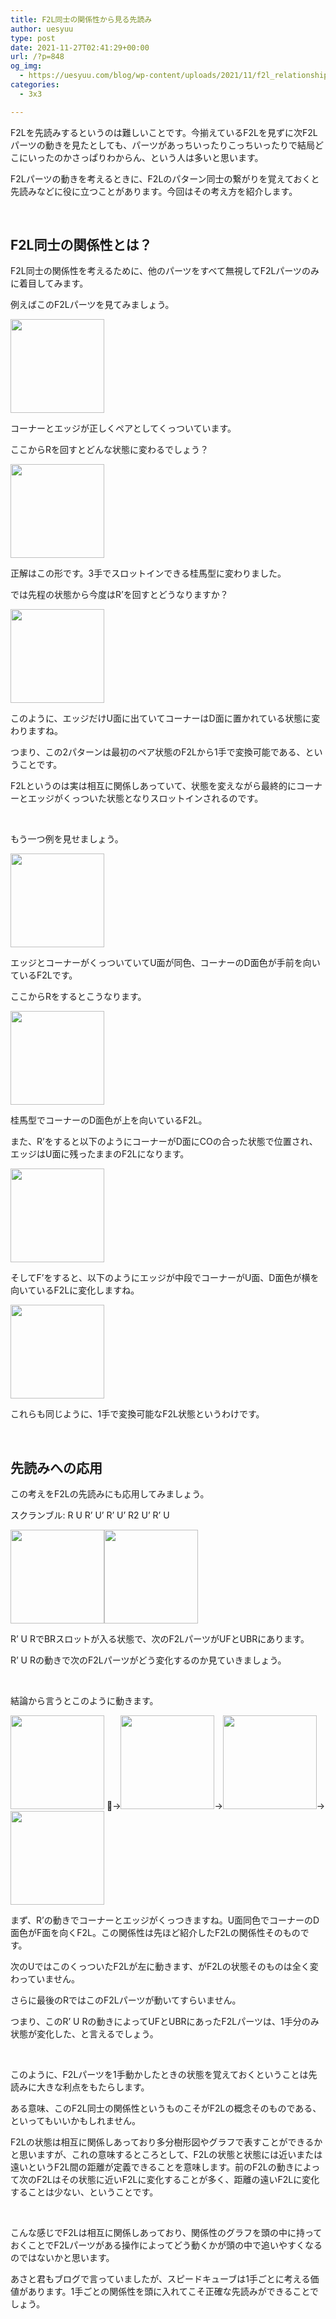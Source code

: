 ```yaml
---
title: F2L同士の関係性から見る先読み
author: uesyuu
type: post
date: 2021-11-27T02:41:29+00:00
url: /?p=848
og_img:
  - https://uesyuu.com/blog/wp-content/uploads/2021/11/f2l_relationship_01.png
categories:
  - 3x3

---
```

F2Lを先読みするというのは難しいことです。今揃えているF2Lを見ずに次F2Lパーツの動きを見たとしても、パーツがあっちいったりこっちいったりで結局どこにいったのかさっぱりわからん、という人は多いと思います。

F2Lパーツの動きを考えるときに、F2Lのパターン同士の繋がりを覚えておくと先読みなどに役に立つことがあります。今回はその考え方を紹介します。

&nbsp;

## F2L同士の関係性とは？

F2L同士の関係性を考えるために、他のパーツをすべて無視してF2Lパーツのみに着目してみます。

例えばこのF2Lパーツを見てみましょう。

<img loading="lazy" class="alignnone size-full wp-image-851" src="https://uesyuu.com/blog/wp-content/uploads/2021/11/f2l_relationship_01.png" alt="" width="150" height="150" srcset="https://uesyuu.com/blog/wp-content/uploads/2021/11/f2l_relationship_01.png 150w, https://uesyuu.com/blog/wp-content/uploads/2021/11/f2l_relationship_01-75x75.png 75w, https://uesyuu.com/blog/wp-content/uploads/2021/11/f2l_relationship_01-100x100.png 100w" sizes="(max-width: 150px) 100vw, 150px" /> 

コーナーとエッジが正しくペアとしてくっついています。

ここからRを回すとどんな状態に変わるでしょう？

<img loading="lazy" class="alignnone size-full wp-image-857" src="https://uesyuu.com/blog/wp-content/uploads/2021/11/f2l_relationship_02.png" alt="" width="150" height="150" srcset="https://uesyuu.com/blog/wp-content/uploads/2021/11/f2l_relationship_02.png 150w, https://uesyuu.com/blog/wp-content/uploads/2021/11/f2l_relationship_02-75x75.png 75w, https://uesyuu.com/blog/wp-content/uploads/2021/11/f2l_relationship_02-100x100.png 100w" sizes="(max-width: 150px) 100vw, 150px" /> 

正解はこの形です。3手でスロットインできる桂馬型に変わりました。

では先程の状態から今度はR&#8217;を回すとどうなりますか？

<img loading="lazy" class="alignnone size-full wp-image-858" src="https://uesyuu.com/blog/wp-content/uploads/2021/11/f2l_relationship_03.png" alt="" width="150" height="150" srcset="https://uesyuu.com/blog/wp-content/uploads/2021/11/f2l_relationship_03.png 150w, https://uesyuu.com/blog/wp-content/uploads/2021/11/f2l_relationship_03-75x75.png 75w, https://uesyuu.com/blog/wp-content/uploads/2021/11/f2l_relationship_03-100x100.png 100w" sizes="(max-width: 150px) 100vw, 150px" /> 

このように、エッジだけU面に出ていてコーナーはD面に置かれている状態に変わりますね。

つまり、この2パターンは最初のペア状態のF2Lから1手で変換可能である、ということです。

F2Lというのは実は相互に関係しあっていて、状態を変えながら最終的にコーナーとエッジがくっついた状態となりスロットインされるのです。

&nbsp;

もう一つ例を見せましょう。

<img loading="lazy" class="alignnone size-full wp-image-859" src="https://uesyuu.com/blog/wp-content/uploads/2021/11/f2l_relationship_04.png" alt="" width="150" height="150" srcset="https://uesyuu.com/blog/wp-content/uploads/2021/11/f2l_relationship_04.png 150w, https://uesyuu.com/blog/wp-content/uploads/2021/11/f2l_relationship_04-75x75.png 75w, https://uesyuu.com/blog/wp-content/uploads/2021/11/f2l_relationship_04-100x100.png 100w" sizes="(max-width: 150px) 100vw, 150px" /> 

エッジとコーナーがくっついていてU面が同色、コーナーのD面色が手前を向いているF2Lです。

ここからRをするとこうなります。

<img loading="lazy" class="alignnone size-full wp-image-860" src="https://uesyuu.com/blog/wp-content/uploads/2021/11/f2l_relationship_05.png" alt="" width="150" height="150" srcset="https://uesyuu.com/blog/wp-content/uploads/2021/11/f2l_relationship_05.png 150w, https://uesyuu.com/blog/wp-content/uploads/2021/11/f2l_relationship_05-75x75.png 75w, https://uesyuu.com/blog/wp-content/uploads/2021/11/f2l_relationship_05-100x100.png 100w" sizes="(max-width: 150px) 100vw, 150px" /> 

桂馬型でコーナーのD面色が上を向いているF2L。

また、R&#8217;をすると以下のようにコーナーがD面にCOの合った状態で位置され、エッジはU面に残ったままのF2Lになります。

<img loading="lazy" class="alignnone size-full wp-image-861" src="https://uesyuu.com/blog/wp-content/uploads/2021/11/f2l_relationship_06.png" alt="" width="150" height="150" srcset="https://uesyuu.com/blog/wp-content/uploads/2021/11/f2l_relationship_06.png 150w, https://uesyuu.com/blog/wp-content/uploads/2021/11/f2l_relationship_06-75x75.png 75w, https://uesyuu.com/blog/wp-content/uploads/2021/11/f2l_relationship_06-100x100.png 100w" sizes="(max-width: 150px) 100vw, 150px" /> 

そしてF&#8217;をすると、以下のようにエッジが中段でコーナーがU面、D面色が横を向いているF2Lに変化しますね。

<img loading="lazy" class="alignnone size-full wp-image-862" src="https://uesyuu.com/blog/wp-content/uploads/2021/11/f2l_relationship_07.png" alt="" width="150" height="150" srcset="https://uesyuu.com/blog/wp-content/uploads/2021/11/f2l_relationship_07.png 150w, https://uesyuu.com/blog/wp-content/uploads/2021/11/f2l_relationship_07-75x75.png 75w, https://uesyuu.com/blog/wp-content/uploads/2021/11/f2l_relationship_07-100x100.png 100w" sizes="(max-width: 150px) 100vw, 150px" /> 

これらも同じように、1手で変換可能なF2L状態というわけです。

&nbsp;

## 先読みへの応用

この考えをF2Lの先読みにも応用してみましょう。

スクランブル: R U R&#8217; U&#8217; R&#8217; U&#8217; R2 U&#8217; R&#8217; U

<img loading="lazy" class="alignnone size-full wp-image-852" src="https://uesyuu.com/blog/wp-content/uploads/2021/11/f2l_relationship_2_01.png" alt="" width="150" height="150" srcset="https://uesyuu.com/blog/wp-content/uploads/2021/11/f2l_relationship_2_01.png 150w, https://uesyuu.com/blog/wp-content/uploads/2021/11/f2l_relationship_2_01-75x75.png 75w, https://uesyuu.com/blog/wp-content/uploads/2021/11/f2l_relationship_2_01-100x100.png 100w" sizes="(max-width: 150px) 100vw, 150px" /><img loading="lazy" class="alignnone size-full wp-image-853" src="https://uesyuu.com/blog/wp-content/uploads/2021/11/f2l_relationship_2_02.png" alt="" width="150" height="150" srcset="https://uesyuu.com/blog/wp-content/uploads/2021/11/f2l_relationship_2_02.png 150w, https://uesyuu.com/blog/wp-content/uploads/2021/11/f2l_relationship_2_02-75x75.png 75w, https://uesyuu.com/blog/wp-content/uploads/2021/11/f2l_relationship_2_02-100x100.png 100w" sizes="(max-width: 150px) 100vw, 150px" /> 

R&#8217; U RでBRスロットが入る状態で、次のF2LパーツがUFとUBRにあります。

R&#8217; U Rの動きで次のF2Lパーツがどう変化するのか見ていきましょう。

&nbsp;

結論から言うとこのように動きます。

<img loading="lazy" class="alignnone size-full wp-image-852" src="https://uesyuu.com/blog/wp-content/uploads/2021/11/f2l_relationship_2_01.png" alt="" width="150" height="150" srcset="https://uesyuu.com/blog/wp-content/uploads/2021/11/f2l_relationship_2_01.png 150w, https://uesyuu.com/blog/wp-content/uploads/2021/11/f2l_relationship_2_01-75x75.png 75w, https://uesyuu.com/blog/wp-content/uploads/2021/11/f2l_relationship_2_01-100x100.png 100w" sizes="(max-width: 150px) 100vw, 150px" /> →<img loading="lazy" class="alignnone size-full wp-image-854" src="https://uesyuu.com/blog/wp-content/uploads/2021/11/f2l_relationship_2_03.png" alt="" width="150" height="150" srcset="https://uesyuu.com/blog/wp-content/uploads/2021/11/f2l_relationship_2_03.png 150w, https://uesyuu.com/blog/wp-content/uploads/2021/11/f2l_relationship_2_03-75x75.png 75w, https://uesyuu.com/blog/wp-content/uploads/2021/11/f2l_relationship_2_03-100x100.png 100w" sizes="(max-width: 150px) 100vw, 150px" />→<img loading="lazy" class="alignnone size-full wp-image-855" src="https://uesyuu.com/blog/wp-content/uploads/2021/11/f2l_relationship_2_04.png" alt="" width="150" height="150" srcset="https://uesyuu.com/blog/wp-content/uploads/2021/11/f2l_relationship_2_04.png 150w, https://uesyuu.com/blog/wp-content/uploads/2021/11/f2l_relationship_2_04-75x75.png 75w, https://uesyuu.com/blog/wp-content/uploads/2021/11/f2l_relationship_2_04-100x100.png 100w" sizes="(max-width: 150px) 100vw, 150px" />→<img loading="lazy" class="alignnone size-full wp-image-856" src="https://uesyuu.com/blog/wp-content/uploads/2021/11/f2l_relationship_2_05.png" alt="" width="150" height="150" srcset="https://uesyuu.com/blog/wp-content/uploads/2021/11/f2l_relationship_2_05.png 150w, https://uesyuu.com/blog/wp-content/uploads/2021/11/f2l_relationship_2_05-75x75.png 75w, https://uesyuu.com/blog/wp-content/uploads/2021/11/f2l_relationship_2_05-100x100.png 100w" sizes="(max-width: 150px) 100vw, 150px" />

まず、R&#8217;の動きでコーナーとエッジがくっつきますね。U面同色でコーナーのD面色がF面を向くF2L。この関係性は先ほど紹介したF2Lの関係性そのものです。

次のUではこのくっついたF2Lが左に動きます、がF2Lの状態そのものは全く変わっていません。

さらに最後のRではこのF2Lパーツが動いてすらいません。

つまり、このR&#8217; U Rの動きによってUFとUBRにあったF2Lパーツは、1手分のみ状態が変化した、と言えるでしょう。

&nbsp;

このように、F2Lパーツを1手動かしたときの状態を覚えておくということは先読みに大きな利点をもたらします。

ある意味、このF2L同士の関係性というものこそがF2Lの概念そのものである、といってもいいかもしれません。

F2Lの状態は相互に関係しあっており多分樹形図やグラフで表すことができるかと思いますが、これの意味するところとして、F2Lの状態と状態には近いまたは遠いというF2L間の距離が定義できることを意味します。前のF2Lの動きによって次のF2Lはその状態に近いF2Lに変化することが多く、距離の遠いF2Lに変化することは少ない、ということです。

&nbsp;

こんな感じでF2Lは相互に関係しあっており、関係性のグラフを頭の中に持っておくことでF2Lパーツがある操作によってどう動くかが頭の中で追いやすくなるのではないかと思います。

あさと君もブログで言っていましたが、スピードキューブは1手ごとに考える価値があります。1手ごとの関係性を頭に入れてこそ正確な先読みができることでしょう。